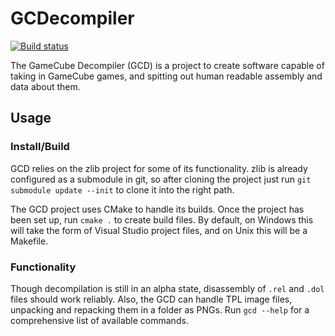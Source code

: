 # GCDecompiler

[![Build status](https://ci.appveyor.com/api/projects/status/doibev44ije1i8l9?svg=true)](https://ci.appveyor.com/project/CraftSpider/gcdecompiler)

The GameCube Decompiler (GCD) is a project to create software capable of taking in GameCube games,
and spitting out human readable assembly and data about them.

## Usage

### Install/Build

GCD relies on the zlib project for some of its functionality. zlib is already configured as a submodule in git, so
after cloning the project just run `git submodule update --init` to clone it into the right path.

The GCD project uses CMake to handle its builds. Once the project has been set up, run `cmake .` to create build
files. By default, on Windows this will take the form of Visual Studio project files, and on Unix this will be a
Makefile.

### Functionality

Though decompilation is still in an alpha state, disassembly of `.rel` and `.dol` files should work reliably. Also,
the GCD can handle TPL image files, unpacking and repacking them in a folder as PNGs. Run `gcd --help` for a
comprehensive list of available commands.
